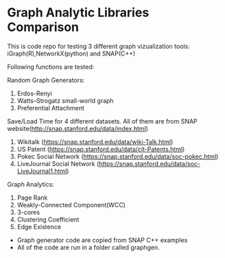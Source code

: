 # Graph Analytic Libraries Comparison 

This is code repo for testing 3 different graph vizualization tools: iGraph(R),NetworkX(python)
and SNAP(C++)

Following functions are tested: 

Random Graph Generators: 
1) Erdos-Renyi
2) Watts–Strogatz small-world graph 
3) Preferential Attachment

Save/Load Time for 4 different datasets. All of them are from SNAP website(http://snap.stanford.edu/data/index.html) 
1) Wikitalk (https://snap.stanford.edu/data/wiki-Talk.html)
2) US Patent (https://snap.stanford.edu/data/cit-Patents.html)
3) Pokec Social Network (https://snap.stanford.edu/data/soc-pokec.html)
4) LiveJournal Social Network (https://snap.stanford.edu/data/soc-LiveJournal1.html)

Graph Analytics: 
1) Page Rank
2) Weakly-Connected Component(WCC)
3) 3-cores
4) Clustering Coefficient
5) Edge Existence

* Graph generator code are copied from SNAP C++ examples
* All of the code are run in a folder called graphgen.
